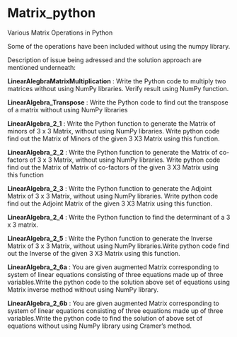 # Matrix_python
Various Matrix Operations in Python

Some of the operations have been included without using the numpy library.

Description of issue being adressed and the solution approach are mentioned underneath:

**LinearAlegbraMatrixMultiplication** : Write the Python code to multiply two matrices without using NumPy libraries. Verify result using NumPy function.

**LinearAlgebra_Transpose** : Write the Python code to find out the transpose of a matrix without using NumPy libraries

**LinearAlgebra_2_1** : Write the Python function to generate the Matrix of minors of 3 x 3 Matrix, without using NumPy libraries. Write python code find out the Matrix of Minors of the given 3 X3 Matrix using this function.

**LinearAlgebra_2_2** : Write the Python function to generate the Matrix of co-factors of 3 x 3 Matrix, without using NumPy libraries. Write python code find out the Matrix of Matrix of co-factors of the given 3 X3 Matrix using this function

**LinearAlgebra_2_3** : Write the Python function to generate the Adjoint Matrix of 3 x 3 Matrix, without using NumPy libraries. Write python code find out the Adjoint Matrix of the given 3 X3 Matrix using this function.

**LinearAlgebra_2_4** : Write the Python function to find the determinant of a 3 x 3 matrix.

**LinearAlgebra_2_5** : Write the Python function to generate the Inverse Matrix of 3 x 3 Matrix, without using NumPy libraries.Write python code find out the Inverse of the given 3 X3 Matrix using this function.

**LinearAlgebra_2_6a** : You are given augmented Matrix corresponding to system of linear equations consisting of three equations made up of three variables.Write the python code to the solution above set of equations using Matrix inverse method without using NumPy library.

**LinearAlgebra_2_6b** : You are given augmented Matrix corresponding to system of linear equations consisting of three equations made up of three variables.Write the python code to find the solution of above set of equations without using NumPy library using Cramer’s method.
